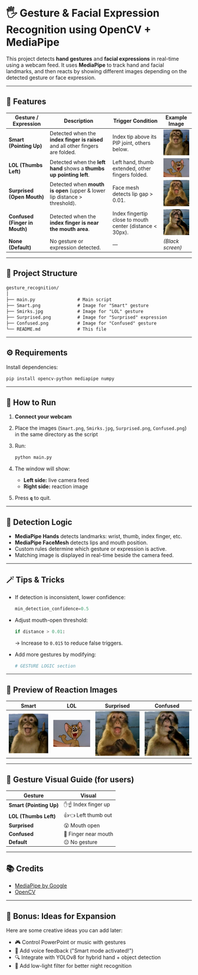 # 🖐️ Gesture & Facial Expression Recognition using OpenCV + MediaPipe

This project detects **hand gestures** and **facial expressions** in real-time using a webcam feed.
It uses **MediaPipe** to track hand and facial landmarks, and then reacts by showing different images depending on the detected gesture or face expression.

---

## 📸 Features

| Gesture / Expression           | Description                                                                    | Trigger Condition                                        | Example Image                         |
| ------------------------------ | ------------------------------------------------------------------------------ | -------------------------------------------------------- | ------------------------------------- |
| **Smart (Pointing Up)**        | Detected when the **index finger is raised** and all other fingers are folded. | Index tip above its PIP joint, others below.             | <img src="Smart.png" width="120">     |
| **LOL (Thumbs Left)**          | Detected when the **left hand** shows a **thumbs up pointing left**.           | Left hand, thumb extended, other fingers folded.         | <img src="Smirks.jpg" width="120">    |
| **Surprised (Open Mouth)**     | Detected when **mouth is open** (upper & lower lip distance > threshold).      | Face mesh detects lip gap > 0.01.                        | <img src="Surprised.png" width="120"> |
| **Confused (Finger in Mouth)** | Detected when the **index finger is near the mouth area**.                     | Index fingertip close to mouth center (distance < 30px). | <img src="Confused.png" width="120">  |
| **None (Default)**             | No gesture or expression detected.                                             | —                                                        | *(Black screen)*                      |

---

## 🧩 Project Structure

```
gesture_recognition/
│
├── main.py                # Main script
├── Smart.png              # Image for "Smart" gesture
├── Smirks.jpg             # Image for "LOL" gesture
├── Surprised.png          # Image for "Surprised" expression
├── Confused.png           # Image for "Confused" gesture
└── README.md              # This file
```

---

## ⚙️ Requirements

Install dependencies:

```bash
pip install opencv-python mediapipe numpy
```

---

## 🚀 How to Run

1. **Connect your webcam**
2. Place the images (`Smart.png`, `Smirks.jpg`, `Surprised.png`, `Confused.png`) in the same directory as the script
3. Run:

   ```bash
   python main.py
   ```
4. The window will show:

   * **Left side:** live camera feed
   * **Right side:** reaction image
5. Press **`q`** to quit.

---

## 🧠 Detection Logic

* **MediaPipe Hands** detects landmarks: wrist, thumb, index finger, etc.
* **MediaPipe FaceMesh** detects lips and mouth position.
* Custom rules determine which gesture or expression is active.
* Matching image is displayed in real-time beside the camera feed.

---

## 🪄 Tips & Tricks

* If detection is inconsistent, lower confidence:

  ```python
  min_detection_confidence=0.5
  ```
* Adjust mouth-open threshold:

  ```python
  if distance > 0.01:
  ```

  → Increase to `0.015` to reduce false triggers.
* Add more gestures by modifying:

  ```python
  # GESTURE LOGIC section
  ```

---

## 👀 Preview of Reaction Images

|               Smart               |                 LOL                |               Surprised               |               Confused               |
| :-------------------------------: | :--------------------------------: | :-----------------------------------: | :----------------------------------: |
| <img src="Smart.png" width="180"> | <img src="Smirks.jpg" width="180"> | <img src="Surprised.png" width="180"> | <img src="Confused.png" width="180"> |

---

## 🧍 Gesture Visual Guide (for users)

| Gesture                 | Visual               |
| ----------------------- | -------------------- |
| **Smart (Pointing Up)** | ✋☝️ Index finger up  |
| **LOL (Thumbs Left)**   | 👍👈 Left thumb out  |
| **Surprised**           | 😮 Mouth open        |
| **Confused**            | 🤔 Finger near mouth |
| **Default**             | 😐 No gesture        |

---

## 📚 Credits

* [MediaPipe by Google](https://github.com/google/mediapipe)
* [OpenCV](https://opencv.org/)

---

## 🧠 Bonus: Ideas for Expansion

Here are some creative ideas you can add later:

* 🎮 Control PowerPoint or music with gestures
* 🤖 Add voice feedback ("Smart mode activated!")
* 🔍 Integrate with YOLOv8 for hybrid hand + object detection
* 🌙 Add low-light filter for better night recognition

